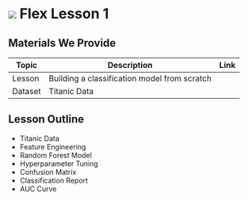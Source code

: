 # ![](https://ga-dash.s3.amazonaws.com/production/assets/logo-9f88ae6c9c3871690e33280fcf557f33.png) Flex Lesson 1

## Materials We Provide

| Topic | Description | Link |
| --- | --- | --- |
| Lesson | Building a classification model from scratch ||
| Dataset | Titanic Data ||

## Lesson Outline
- Titanic Data
- Feature Engineering
- Random Forest Model
- Hyperparameter Tuning
- Confusion Matrix
- Classification Report
- AUC Curve
